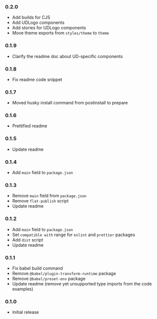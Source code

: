### 0.2.0

- Add builds for CJS
- Add UDLogo components
- Add stories for UDLogo components
- Move theme exports from `styles/theme` to `theme`

### 0.1.9

- Clarify the readme doc about UD-specific components

### 0.1.8

- Fix readme code snippet

### 0.1.7

- Moved husky install command from postinstall to prepare

### 0.1.6

- Prettified readme

### 0.1.5

- Update readme

### 0.1.4

- Add `main` field to `package.json`

### 0.1.3

- Remove `main` field from `package.json`
- Remove `flat-publish` script
- Update readme

### 0.1.2

- Add `main` field to `package.json`
- Set `compatible with` range for `eslint` and `prettier` packages
- Add `dist` script
- Update readme

### 0.1.1

- Fix babel build command
- Remove `@babel/plugin-transform-runtime` package
- Remove `@babel/preset-env` package
- Update readme (remove yet unsupported type imports from the code examples)

### 0.1.0

- Initial release

